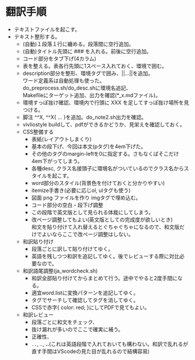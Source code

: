# 翻訳手順

* テキストファイルを起こす。
* テキスト整形する。
  * (自動)１段落１行に纏める。段落間に空行追加。
  * (自動)タイトル先頭に ### を入れる。前後に空行追加。
  * コード部分をタブ下げ(4カラム)
  * 表を整える。表各行先頭に1スペース入れておく、<table>環境で囲む。
  * description部分を整形、環境タグで囲み、||...||を追加。  
    ワード定義系は自動処理も使った。  
    do_preprocess.sh/do_desc.shに環境名追記、  
    Makefileにターゲット追加、出力を確認(*_x.mdファイル)。
  * 環境すっぽ抜け確認、環境内で行頭に XXX を足してすっぽ抜け場所を見つける。
  * 脚注 ^^X, ^^X{ ... }を追加。do_note2.sh出力を確認。
  * vivliostyle buildして、pdfができるかどうか、見栄えを確認しておく。
* CSS整備する
  * 表紙(レイアウトしまくり)
  * 基本の段下げ、今回は本文(pタグ)を4em下げた。
  * その他のタグのmargin-leftを0に指定する。さもなくばそこだけ4em下がってしまう。
  * 各種desc, クラス名接頭子に環境名がついているのでクラス名からスタイルを起こす。
  * word部分のスタイル(背景色を付けておくと分かりやすい)
  * itemize手書き(必要に応じol, ulタグも使う)
  * 図面 png ファイルを作り imgタグで埋め込む。
  * コード部分の空白・段下げ調整
  * この段階で英文版として見られる体裁にしてしまう。
  * 改ページ調整してもよい(英文版としての完成度が欲しいとき)  
    和文を貼り付けて入れ替えるとぐちゃぐちゃになるので、和文版だけでよいならここで改ページ調整はしない。
* 和訳貼り付け
  * 段落ごとに訳して貼り付けてゆく。
  * 英語を残しつつ和訳を追記してゆく。後でレビューする際に対比必要なので。
* 和訳語尾調整(ja_wordcheck.sh)
  * 和訳全部貼り付けてからまとめて行う。途中でやると2度手間になる。
  * 適宜word.listに変換パターンを追記してゆく。
  * <red>タグでサーチして確認してタグを消してゆく。
  * CSSで赤字{ color: red; }にしてPDFで見てもよい。
* 和訳レビュー
  * 段落ごとに和文をチェック、
  * 抜け漏れが多いのでここで確実に補う。
  * 正確性、
  * `..`, *..*, **..**(これは英語段階で入れておいても構わない。和訳で乱れるが直す手間はVScodeの見た目が乱れるので結構容易)
